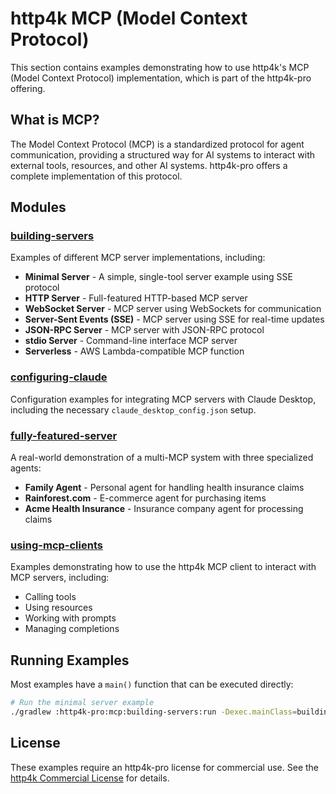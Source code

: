 # http4k MCP (Model Context Protocol)

This section contains examples demonstrating how to use http4k's MCP (Model Context Protocol) implementation, which is part of the http4k-pro offering.

## What is MCP?

The Model Context Protocol (MCP) is a standardized protocol for agent communication, providing a structured way for AI systems to interact with external tools, resources, and other AI systems. http4k-pro offers a complete implementation of this protocol.

## Modules

### [building-servers](./building-servers)
Examples of different MCP server implementations, including:
- **Minimal Server** - A simple, single-tool server example using SSE protocol
- **HTTP Server** - Full-featured HTTP-based MCP server  
- **WebSocket Server** - MCP server using WebSockets for communication
- **Server-Sent Events (SSE)** - MCP server using SSE for real-time updates
- **JSON-RPC Server** - MCP server with JSON-RPC protocol
- **stdio Server** - Command-line interface MCP server
- **Serverless** - AWS Lambda-compatible MCP function

### [configuring-claude](./configuring-claude)
Configuration examples for integrating MCP servers with Claude Desktop, including the necessary `claude_desktop_config.json` setup.

### [fully-featured-server](./fully-featured-server)
A real-world demonstration of a multi-MCP system with three specialized agents:
- **Family Agent** - Personal agent for handling health insurance claims
- **Rainforest.com** - E-commerce agent for purchasing items
- **Acme Health Insurance** - Insurance company agent for processing claims

### [using-mcp-clients](./using-mcp-clients)
Examples demonstrating how to use the http4k MCP client to interact with MCP servers, including:
- Calling tools
- Using resources
- Working with prompts
- Managing completions

## Running Examples

Most examples have a `main()` function that can be executed directly:

```bash
# Run the minimal server example
./gradlew :http4k-pro:mcp:building-servers:run -Dexec.mainClass=building_servers.minimal.MinimalKt
```

## License

These examples require an http4k-pro license for commercial use. See the [http4k Commercial License](https://www.http4k.org/commercial-license/) for details.
